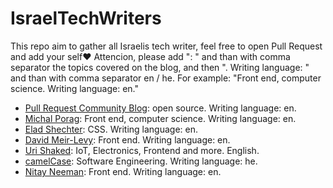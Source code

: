 # IsraelTechWriters
This repo aim to gather all Israelis tech writer, feel free to open Pull Request and add your self❤️
Attencion, please add ": " and than with comma separator the topics covered on the blog, and then ". Writing language: " and than with comma separator en / he.
For example: 
"Front end, computer science. Writing language: en."


* [Pull Request Community Blog](https://pullrequestcommunityisrael.medium.com/): open source. Writing language: en.
* [Michal Porag](https://michal-porag.medium.com/): Front end, computer science. Writing language: en.
* [Elad Shechter](https://elad.medium.com/): CSS. Writing language: en.
* [David Meir-Levy](https://www.davidlevy.co.il): Front end. Writing language: en.
* [Uri Shaked](https://urish.org): IoT, Electronics, Frontend and more. English.
* [camelCase](https://www.camelCase.blog): Software Engineering. Writing language: he.
* [Nitay Neeman](https://nitayneeman.com): Front end. Writing language: en.
